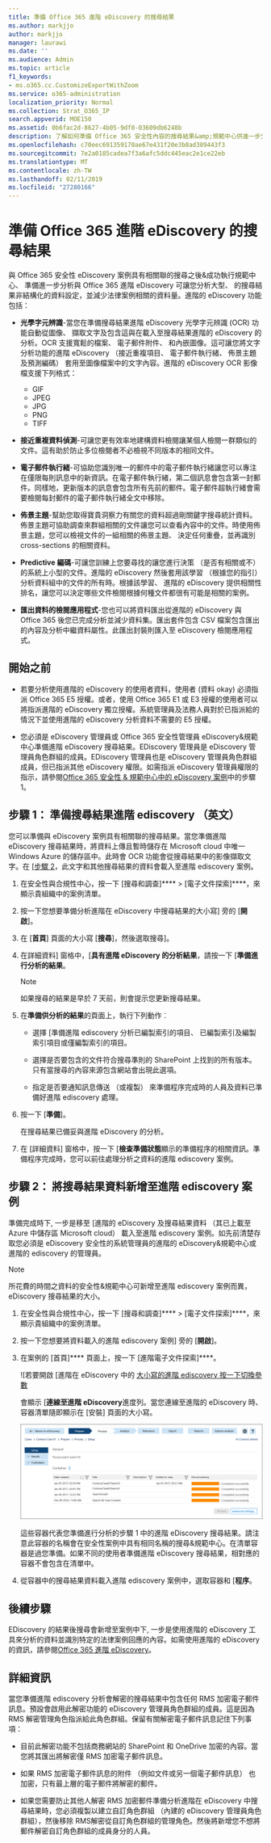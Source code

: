 ```yaml
---
title: 準備 Office 365 進階 eDiscovery 的搜尋結果
ms.author: markjjo
author: markjjo
manager: laurawi
ms.date: ''
ms.audience: Admin
ms.topic: article
f1_keywords:
- ms.o365.cc.CustomizeExportWithZoom
ms.service: o365-administration
localization_priority: Normal
ms.collection: Strat_O365_IP
search.appverid: MOE150
ms.assetid: 0b6fac2d-8627-4b05-9df0-03609db6248b
description: 了解如何準備 Office 365 安全性內容的搜尋結果&amp;規範中心供進一步分析與進階的 eDiscovery 工具。
ms.openlocfilehash: c70eec691359170ae67e431f20e3b8ad389443f3
ms.sourcegitcommit: 7e2a0185cadea7f3a6afc5ddc445eac2e1ce22eb
ms.translationtype: MT
ms.contentlocale: zh-TW
ms.lasthandoff: 02/11/2019
ms.locfileid: "27280166"
---
```

# <a name="prepare-search-results-for-office-365-advanced-ediscovery"></a>準備 Office 365 進階 eDiscovery 的搜尋結果

與 Office 365 安全性 eDiscovery 案例具有相關聯的搜尋之後&amp;成功執行規範中心、 準備進一步分析與 Office 365 進階 eDiscovery 可讓您分析大型、 的搜尋結果非結構化的資料設定，並減少法律案例相關的資料量。進階的 eDiscovery 功能包括：
  
- **光學字元辨識**-當您在準備搜尋結果進階 eDiscovery 光學字元辨識 (OCR) 功能自動從圖像、 擷取文字及包含這與在載入至搜尋結果進階的 eDiscovery 的分析。OCR 支援寬鬆的檔案、 電子郵件附件、 和內嵌圖像。這可讓您將文字分析功能的進階 eDiscovery （接近重複項目、 電子郵件執行緒、 佈景主題及預測編碼） 套用至圖像檔案中的文字內容。進階的 eDiscovery OCR 影像檔支援下列格式：

    - GIF
    - JPEG
    - JPG
    - PNG
    - TIFF
    
- **接近重複資料偵測**-可讓您更有效率地建構資料檢閱讓某個人檢閱一群類似的文件。這有助於防止多位檢閱者不必檢視不同版本的相同文件。 
    
- **電子郵件執行緒**-可協助您識別唯一的郵件中的電子郵件執行緒讓您可以專注在僅限每則訊息中的新資訊。在電子郵件執行緒，第二個訊息會包含第一封郵件。同樣地，更新版本的訊息會包含所有先前的郵件。電子郵件超執行緒會需要檢閱每封郵件的電子郵件執行緒全文中移除。 
    
- **佈景主題**-幫助您取得寶貴洞察力有關您的資料超過剛關鍵字搜尋統計資料。佈景主題可協助調查來群組相關的文件讓您可以查看內容中的文件。時使用佈景主題，您可以檢視文件的一組相關的佈景主題、 決定任何重疊，並再識別 cross-sections 的相關資料。 
    
- **Predictive 編碼**-可讓您訓練上您要尋找的讓您進行決策 （是否有相關或不） 的系統上小型的文件。進階的 eDiscovery 然後套用該學習 （根據您的指引） 分析資料組中的文件的所有時。根據該學習、 進階的 eDiscovery 提供相關性排名，讓您可以決定哪些文件檢閱根據何種文件都很有可能是相關的案例。 
    
- **匯出資料的檢閱應用程式**-您也可以將資料匯出從進階的 eDiscovery 與 Office 365 後您已完成分析並減少資料集。匯出套件包含 CSV 檔案包含匯出的內容及分析中繼資料屬性。此匯出封裝則匯入至 eDiscovery 檢閱應用程式。 
    
## <a name="before-you-begin"></a>開始之前

- 若要分析使用進階的 eDiscovery 的使用者資料，使用者 (資料 okay) 必須指派 Office 365 E5 授權。或者，使用 Office 365 E1 或 E3 授權的使用者可以將指派進階的 eDiscovery 獨立授權。系統管理員及法務人員對於已指派給的情況下並使用進階的 eDiscovery 分析資料不需要的 E5 授權。 
    
- 您必須是 eDiscovery 管理員或 Office 365 安全性管理員 eDiscovery&amp;規範中心準備進階 eDiscovery 搜尋結果。EDiscovery 管理員是 eDiscovery 管理員角色群組的成員。EDiscovery 管理員也是 eDiscovery 管理員角色群組成員，但已指派其他 eDiscovery 權限。如需指派 eDiscovery 管理員權限的指示，請參閱[Office 365 安全性 & 規範中心中的 eDiscovery 案例](ediscovery-cases.md#step-1-assign-ediscovery-permissions-to-potential-case-members)中的步驟 1。
    
## <a name="step-1-prepare-search-results-for-advanced-ediscovery"></a>步驟 1： 準備搜尋結果進階 ediscovery （英文）

您可以準備與 eDiscovery 案例具有相關聯的搜尋結果。當您準備進階 eDiscovery 搜尋結果時，將資料上傳且暫時儲存在 Microsoft cloud 中唯一 Windows Azure 的儲存區中。此時會 OCR 功能會從搜尋結果中的影像擷取文字。在 [[步驟 2](#step-2-add-the-search-results-data-to-the-case-in-advanced-ediscovery)，此文字和其他搜尋結果的資料會載入至進階 ediscovery 案例。
  
1. 在安全性與合規性中心，按一下 [搜尋和調查]**** \> [電子文件探索]****，來顯示貴組織中的案例清單。 
    
2. 按一下您想要準備分析進階在 eDiscovery 中搜尋結果的大小寫] 旁的 [**開啟**]。 
    
3. 在 [**首頁**] 頁面的大小寫 [**搜尋**]，然後選取搜尋]。
    
4. 在詳細資料] 窗格中，[**具有進階 eDiscovery 的分析結果**，請按一下 [**準備進行分析的結果**。
    
    > [!NOTE]
    > 如果搜尋的結果是早於 7 天前，則會提示您更新搜尋結果。 
  
5. 在**準備供分析的結果**的頁面上，執行下列動作︰  
    
    - 選擇 [準備進階 ediscovery 分析已編製索引的項目、 已編製索引及編製索引項目或僅編製索引的項目。
    
    - 選擇是否要包含的文件符合搜尋準則的 SharePoint 上找到的所有版本。只有當搜尋的內容來源包含網站會出現此選項。
    
    - 指定是否要通知訊息傳送 （或複製） 來準備程序完成時的人員及資料已準備好進階 ediscovery 處理。
    
6. 按一下 [**準備**]。
    
    在搜尋結果已備妥與進階 eDiscovery 的分析。
    
7. 在 [詳細資料] 窗格中，按一下 [**檢查準備狀態**顯示的準備程序的相關資訊。準備程序完成時，您可以前往處理分析之資料的進階 ediscovery 案例。 
    
## <a name="step-2-add-the-search-results-data-to-the-case-in-advanced-ediscovery"></a>步驟 2： 將搜尋結果資料新增至進階 ediscovery 案例
<a name="step2"> </a>

準備完成時下, 一步是移至 [進階的 eDiscovery 及搜尋結果資料 （其已上載至 Azure 中儲存區 Microsoft cloud） 載入至進階 ediscovery 案例。如先前清楚存取您必須是 eDiscovery 安全性的系統管理員的進階的 eDiscovery&amp;規範中心或進階的 ediscovery 的管理員。
  
> [!NOTE]
> 所花費的時間之資料的安全性&amp;規範中心可新增至進階 ediscovery 案例而異，eDiscovery 搜尋結果的大小。 
  
1. 在安全性與合規性中心，按一下 [搜尋和調查]**** \> [電子文件探索]****，來顯示貴組織中的案例清單。 
    
2. 按一下您想要將資料載入的進階 ediscovery 案例] 旁的 [**開啟**]。 
    
3. 在案例的 [首頁]**** 頁面上，按一下 [進階電子文件探索]****。 
    
    ![若要開啟 [進階在 eDiscovery 中的 [大小寫的進階 ediscovery 按一下切換參數](media/8e34ba23-62e3-4e68-a530-b6ece39b54be.png)
  
    會顯示 [**連線至進階 eDiscovery**進度列。當您連線至進階的 eDiscovery 時、 容器清單隨即顯示在 [安裝] 頁面的大小寫。 
    
    ![大小寫會顯示在進階的 eDiscovery](media/8036e152-70dc-4bb7-9379-61c1ed8326b4.png)
  
     這些容器代表您準備進行分析的步驟 1 中的進階 eDiscovery 搜尋結果。請注意此容器的名稱會在安全性案例中具有相同名稱的搜尋&amp;規範中心。在清單容器是過您準備。如果不同的使用者準備進階 eDiscovery 搜尋結果，相對應的容器不會包含在清單中。 
    
4. 從容器中的搜尋結果資料載入進階 ediscovery 案例中，選取容器和 [**程序**。
    
## <a name="next-steps"></a>後續步驟

EDiscovery 的結果後搜尋會新增至案例中下, 一步是使用進階的 eDiscovery 工具來分析的資料並識別特定的法律案例回應的內容。如需使用進階的 eDiscovery 的資訊，請參閱[Office 365 進階 eDiscovery](office-365-advanced-ediscovery.md)。
  
## <a name="more-information"></a>詳細資訊

當您準備進階 ediscovery 分析會解密的搜尋結果中包含任何 RMS 加密電子郵件訊息。預設會啟用此解密功能的 eDiscovery 管理員角色群組的成員。這是因為 RMS 解密管理角色指派給此角色群組。保留有關解密電子郵件訊息記住下列事項：
  
- 目前此解密功能不包括商務網站的 SharePoint 和 OneDrive 加密的內容。當您將其匯出將解密僅 RMS 加密電子郵件訊息。
    
- 如果 RMS 加密電子郵件訊息的附件 （例如文件或另一個電子郵件訊息） 也加密，只有最上層的電子郵件將解密的郵件。
    
- 如果您需要防止其他人解密 RMS 加密郵件準備分析進階在 eDiscovery 中搜尋結果時，您必須複製以建立自訂角色群組 （內建的 eDiscovery 管理員角色群組），然後移除 RMS解密從自訂角色群組的管理角色。然後將新增您不想將郵件解密自訂角色群組的成員身分的人員。
